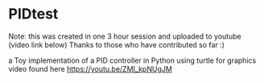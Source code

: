 # PIDtest

Note: this was created in one 3 hour session and uploaded to youtube (video link below)
Thanks to those who have contributed so far :) 

a Toy implementation of a PID controller in Python using turtle for graphics 
video found here https://youtu.be/ZMI_kpNUgJM
